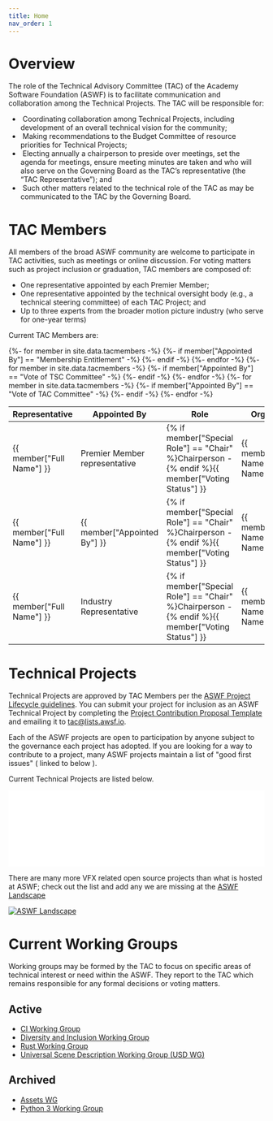 ```yaml
---
title: Home
nav_order: 1
---
```


# Overview

The role of the Technical Advisory Committee (TAC) of the Academy Software Foundation (ASWF) is to facilitate communication and collaboration among the Technical Projects. The TAC will be responsible for:

*  Coordinating collaboration among Technical Projects, including development of an overall technical vision for the community;
*  Making recommendations to the Budget Committee of resource priorities for Technical Projects;
*  Electing annually a chairperson to preside over meetings, set the agenda for meetings, ensure meeting minutes are taken and who will also serve on the Governing Board as the TAC’s representative (the “TAC Representative”); and
*  Such other matters related to the technical role of the TAC as may be communicated to the TAC by the Governing Board.

# TAC Members

All members of the broad ASWF community are welcome to participate in TAC activities, such as meetings or online discussion. For voting matters such as project inclusion or graduation, TAC members are composed of:

* One representative appointed by each Premier Member;
* One representative appointed by the technical oversight body (e.g., a technical steering committee) of each TAC Project; and
* Up to three experts from the broader motion picture industry (who serve for one-year terms)

Current TAC Members are:

<table class="sortable">
<thead>
    <tr>
        <th>Representative</th>
        <th>Appointed By</th>
        <th>Role</th>
        <th>Organization</th>
    </tr>
</thead>
<tbody>
{%- for member in site.data.tacmembers -%}
{%- if member["Appointed By"] == "Membership Entitlement" -%}
    <tr>
        <td>{{ member["Full Name"] }}</td>
        <td>Premier Member representative</td>
        <td>{% if member["Special Role"] == "Chair" %}Chairperson - {% endif %}{{ member["Voting Status"] }}</td>
        <td>{{ member["Account Name: Account Name"] }}</td>
    </tr>
{%- endif -%}
{%- endfor -%}
{%- for member in site.data.tacmembers -%}
{%- if member["Appointed By"] == "Vote of TSC Committee" -%}
    <tr>
        <td>{{ member["Full Name"] }}</td>
        <td>{{ member["Appointed By"] }}</td>
        <td>{% if member["Special Role"] == "Chair" %}Chairperson - {% endif %}{{ member["Voting Status"] }}</td>
        <td>{{ member["Account Name: Account Name"] }}</td>
    </tr>
{%- endif -%}
{%- endfor -%}
{%- for member in site.data.tacmembers -%}
{%- if member["Appointed By"] == "Vote of TAC Committee" -%}
    <tr>
        <td>{{ member["Full Name"] }}</td>
        <td>Industry Representative</td>
        <td>{% if member["Special Role"] == "Chair" %}Chairperson - {% endif %}{{ member["Voting Status"] }}</td>
        <td>{{ member["Account Name: Account Name"] }}</td>
    </tr>
{%- endif -%}
{%- endfor -%}
</tbody>
</table>
<link rel="stylesheet" href="css/sorTable.css">
<script src="js/sorTable.js"></script>

# Technical Projects

Technical Projects are approved by TAC Members per the [ASWF Project Lifecycle guidelines](https://github.com/AcademySoftwareFoundation/tac/blob/master/process/lifecycle.md). You can submit your project for inclusion as an ASWF Technical Project by completing the [Project Contribution Proposal Template](https://github.com/AcademySoftwareFoundation/tac/blob/master/process/proposal_template.md) and emailing it to tac@lists.awsf.io.

Each of the ASWF projects are open to participation by anyone subject to the governance each project has adopted. If you are looking for a way to contribute to a project, many ASWF projects maintain a list of "good first issues" ( linked to below ).

Current Technical Projects are listed below.

<!-- Embed list of all ASWF members -->  
<iframe src="[https://landscape.aswf.io/pages/hosted-projects](https://landscape.aswf.io/pages/hosted-projects?style=body{background-color:white;}%23embedded-footer{display:none;})" frameborder="0" id="landscape" scrolling="no" style="width: 1px; min-width: 100%; opacity: 1; visibility: visible; overflow: hidden;"></iframe>
<script src="https://landscape.aswf.io/iframeResizer.js"></script>


There are many more VFX related open source projects than what is hosted at ASWF; check out the list and add any we are missing at the [ASWF Landscape](https://landscape.aswf.io)

[![ASWF Landscape](https://landscape.aswf.io/images/landscape.png)](https://landscape.aswf.io)

# Current Working Groups

Working groups may be formed by the TAC to focus on specific areas of technical interest or need within the ASWF.  They report to the TAC which remains responsible for any formal decisions or voting matters.

## Active

- [CI Working Group](meetings/CI-workinggroup)
- [Diversity and Inclusion Working Group](https://lists.aswf.io/g/diversity)
- [Rust Working Group](https://github.com/vfx-rs/organization)
- [Universal Scene Description Working Group (USD WG)](https://wiki.aswf.io/display/WGUSD/USD+Working+Group)

## Archived

- [Assets WG](https://wiki.aswf.io/display/ARW)
- [Python 3 Working Group](https://github.com/AcademySoftwareFoundation/wg-python3)



